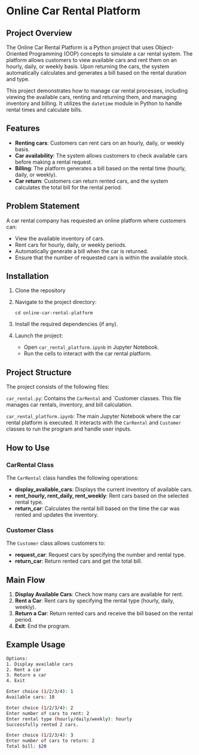 # Online Car Rental Platform

## Project Overview

The Online Car Rental Platform is a Python project that uses Object-Oriented Programming (OOP) concepts to simulate a car rental system. The platform allows customers to view available cars and rent them on an hourly, daily, or weekly basis. Upon returning the cars, the system automatically calculates and generates a bill based on the rental duration and type.

This project demonstrates how to manage car rental processes, including viewing the available cars, renting and returning them, and managing inventory and billing. It utilizes the `datetime` module in Python to handle rental times and calculate bills.

## Features

- **Renting cars**: Customers can rent cars on an hourly, daily, or weekly basis.
- **Car availability**: The system allows customers to check available cars before making a rental request.
- **Billing**: The platform generates a bill based on the rental time (hourly, daily, or weekly).
- **Car return**: Customers can return rented cars, and the system calculates the total bill for the rental period.

## Problem Statement

A car rental company has requested an online platform where customers can:

- View the available inventory of cars.
- Rent cars for hourly, daily, or weekly periods.
- Automatically generate a bill when the car is returned.
- Ensure that the number of requested cars is within the available stock.

## Installation

1. Clone the repository
2. Navigate to the project directory:

   ```cd online-car-rental-platform```

3. Install the required dependencies (if any).
4. Launch the project:

    - Open `car_rental_platform.ipynb` in Jupyter Notebook.
    - Run the cells to interact with the car rental platform.

## Project Structure

The project consists of the following files:

`car_rental.py`: Contains the `CarRental` and `Customer  classes. This file manages car rentals, inventory, and bill calculation.

`car_rental_platform.ipynb`: The main Jupyter Notebook where the car rental platform is executed. It interacts with the `CarRental` and `Customer` classes to run the program and handle user inputs.

## How to Use

### CarRental Class

The `CarRental` class handles the following operations:

- **display_available_cars**: Displays the current inventory of available cars.
- **rent_hourly, rent_daily, rent_weekly**: Rent cars based on the selected rental type.
- **return_car**: Calculates the rental bill based on the time the car was rented and updates the inventory.

### Customer Class

The `Customer` class allows customers to:

- **request_car**: Request cars by specifying the number and rental type.
- **return_car**: Return rented cars and get the total bill.

## Main Flow

1. **Display Available Cars**: Check how many cars are available for rent.
2. **Rent a Car**: Rent cars by specifying the rental type (hourly, daily, weekly).
3. **Return a Car**: Return rented cars and receive the bill based on the rental period.
4. **Exit**: End the program.

## Example Usage

``` bash
Options:
1. Display available cars
2. Rent a car
3. Return a car
4. Exit

Enter choice (1/2/3/4): 1
Available cars: 10

Enter choice (1/2/3/4): 2
Enter number of cars to rent: 2
Enter rental type (hourly/daily/weekly): hourly
Successfully rented 2 cars.

Enter choice (1/2/3/4): 3
Enter number of cars to return: 2
Total bill: $20
```
